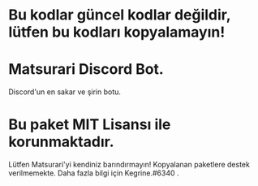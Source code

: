 # Bu kodlar güncel kodlar değildir, lütfen bu kodları kopyalamayın!

# Matsurari Discord Bot.
Discord'un en sakar ve şirin botu.



# Bu paket MIT Lisansı ile korunmaktadır. 

Lütfen Matsurari'yi kendiniz barındırmayın! Kopyalanan paketlere destek verilmemekte. Daha fazla bilgi için Kegrine.#6340 .

